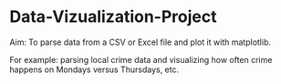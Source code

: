 # Data-Vizualization-Project
 
 Aim: To parse data from a CSV or Excel file and plot it with matplotlib. 
 
 For example: parsing local crime data and visualizing how often crime happens on Mondays versus Thursdays, etc.
 
